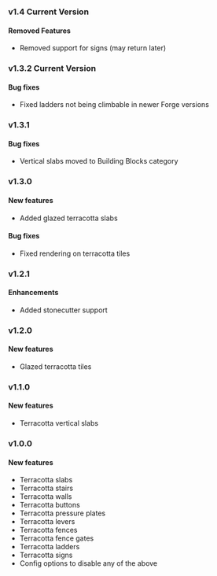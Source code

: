 ### v1.4 Current Version

#### Removed Features
* Removed support for signs (may return later)

### v1.3.2 Current Version

#### Bug fixes
* Fixed ladders not being climbable in newer Forge versions

### v1.3.1

#### Bug fixes
* Vertical slabs moved to Building Blocks category

### v1.3.0

#### New features
* Added glazed terracotta slabs

#### Bug fixes
* Fixed rendering on terracotta tiles

### v1.2.1

#### Enhancements
* Added stonecutter support

### v1.2.0

#### New features
* Glazed terracotta tiles

### v1.1.0

#### New features
* Terracotta vertical slabs

### v1.0.0

#### New features
* Terracotta slabs
* Terracotta stairs
* Terracotta walls
* Terracotta buttons
* Terracotta pressure plates
* Terracotta levers
* Terracotta fences
* Terracotta fence gates
* Terracotta ladders
* Terracotta signs
* Config options to disable any of the above